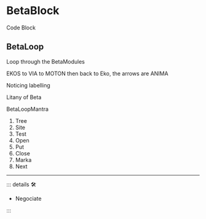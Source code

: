 # <beta>BetaBlock</beta>

Code Block

## BetaLoop

Loop through the BetaModules

EKOS to VIA to MOTON then back to Eko, the arrows are ANIMA

Noticing labelling

Litany of Beta

BetaLoopMantra

1. Tree
2. Site
3. Test
4. Open
5. Put
6. Close
7. Marka
8. Next

---

<!-- =================================================== -->
<!-- =================================================== -->
<!-- =================================================== -->
<!-- =================================================== -->
<!-- =================================================== -->
::: details 🛠

- Negociate

:::

